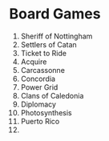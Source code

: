 # Board Games

1. Sheriff of Nottingham
2. Settlers of Catan
3. Ticket to Ride
4. Acquire
5. Carcassonne
6. Concordia
7. Power Grid
8. Clans of Caledonia
9. Diplomacy
10. Photosynthesis
11. Puerto Rico
12. 
